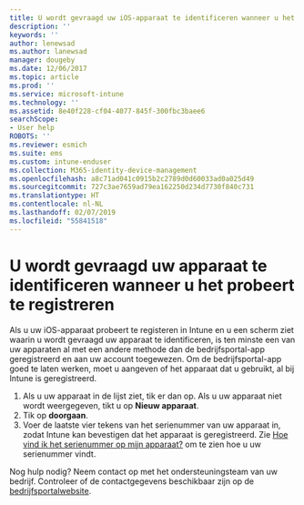```yaml
---
title: U wordt gevraagd uw iOS-apparaat te identificeren wanneer u het probeert te registreren| Microsoft Docs
description: ''
keywords: ''
author: lenewsad
ms.author: lanewsad
manager: dougeby
ms.date: 12/06/2017
ms.topic: article
ms.prod: ''
ms.service: microsoft-intune
ms.technology: ''
ms.assetid: 8e40f228-cf04-4077-845f-300fbc3baee6
searchScope:
- User help
ROBOTS: ''
ms.reviewer: esmich
ms.suite: ems
ms.custom: intune-enduser
ms.collection: M365-identity-device-management
ms.openlocfilehash: a8c71ad041c0915b2c2789d0d60033ad0a025d49
ms.sourcegitcommit: 727c3ae7659ad79ea162250d234d7730f840c731
ms.translationtype: HT
ms.contentlocale: nl-NL
ms.lasthandoff: 02/07/2019
ms.locfileid: "55841518"
---
```

# <a name="you-need-to-identify-your-device-when-youre-trying-to-enroll"></a>U wordt gevraagd uw apparaat te identificeren wanneer u het probeert te registreren

Als u uw iOS-apparaat probeert te registeren in Intune en u een scherm ziet waarin u wordt gevraagd uw apparaat te identificeren, is ten minste een van uw apparaten al met een andere methode dan de bedrijfsportal-app geregistreerd en aan uw account toegewezen. Om de bedrijfsportal-app goed te laten werken, moet u aangeven of het apparaat dat u gebruikt, al bij Intune is geregistreerd.

1. Als u uw apparaat in de lijst ziet, tik er dan op. Als u uw apparaat niet wordt weergegeven, tikt u op **Nieuw apparaat**.
2. Tik op **doorgaan**.
3. Voer de laatste vier tekens van het serienummer van uw apparaat in, zodat Intune kan bevestigen dat het apparaat is geregistreerd. Zie [Hoe vind ik het serienummer op mijn apparaat?](how-do-i-find-the-serial-number-on-my-device-ios.md) om te zien hoe u uw serienummer vindt.

Nog hulp nodig? Neem contact op met het ondersteuningsteam van uw bedrijf. Controleer of de contactgegevens beschikbaar zijn op de [bedrijfsportalwebsite](https://go.microsoft.com/fwlink/?linkid=2010980).
